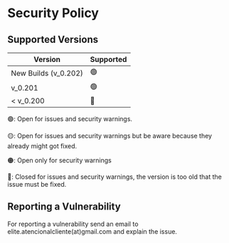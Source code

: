 # Security Policy

## Supported Versions

| Version                | Supported          |
| ---------------------- | ------------------ |
| New Builds (v_0.202)   | 🟢                |
| v_0.201                | 🟢                |
| < v_0.200              | 🔴                |

🟢: Open for issues and security warnings.

🟡: Open for issues and security warnings but be aware because they already might got fixed.

🟠: Open only for security warnings

🔴: Closed for issues and security warnings, the version is too old that the issue must be fixed.

## Reporting a Vulnerability

For reporting a vulnerability send an email to elite.atencionalcliente(at)gmail.com and explain the issue.
